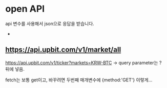# open API

api 변수를 사용해서 json으로 응답을 받습니다. 

- 
https://api.upbit.com/v1/market/all
- 
https://api.upbit.com/v1/ticker?markets=KRW-BTC
-> query parameter는 ? 뒤에 넣음.

fetch는 보통 get이고,
바꾸려면 두번째 매개변수에 {method:'GET'} 이렇게...